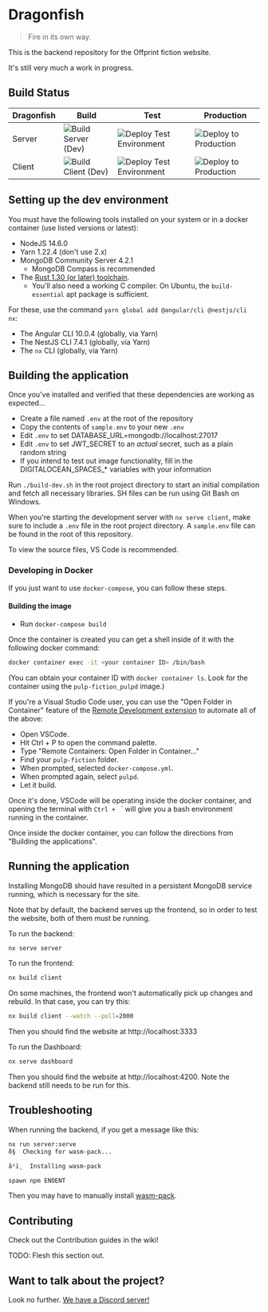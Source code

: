 # Dragonfish

> Fire in its own way.

This is the backend repository for the Offprint fiction website.

It's still very much a work in progress.

## Build Status
|Dragonfish|Build|Test|Production|
|------------|-----|----|----------|
|Server|![Build Server (Dev)](https://github.com/OffprintStudios/dragonfish/workflows/Build%20Server%20(Dev)/badge.svg)|![Deploy Test Environment](https://github.com/OffprintStudios/dragonfish/workflows/Deploy%20Test%20Environment/badge.svg)|![Deploy to Production](https://github.com/OffprintStudios/dragonfish/workflows/Deploy%20to%20Production/badge.svg)|
|Client|![Build Client (Dev)](https://github.com/OffprintStudios/dragonfish/workflows/Build%20Client%20(Dev)/badge.svg)|![Deploy Test Environment](https://github.com/OffprintStudios/dragonfish/workflows/Deploy%20Test%20Environment/badge.svg)|![Deploy to Production](https://github.com/OffprintStudios/dragonfish/workflows/Deploy%20to%20Production/badge.svg)|

## Setting up the dev environment

You must have the following tools installed on your system or in a docker container (use listed versions or latest):

* NodeJS 14.6.0
* Yarn 1.22.4 (don't use 2.x)
* MongoDB Community Server 4.2.1
    * MongoDB Compass is recommended
* The [Rust 1.30 (or later) toolchain](https://rustup.rs/).
    * You'll also need a working C compiler. On Ubuntu, the `build-essential` apt package is sufficient.

For these, use the command `yarn global add @angular/cli @nestjs/cli nx`:

* The Angular CLI 10.0.4 (globally, via Yarn)
* The NestJS CLI 7.4.1 (globally, via Yarn)
* The `nx` CLI (globally, via Yarn)

## Building the application

Once you've installed and verified that these dependencies are working as expected...

- Create a file named `.env` at the root of the repository
- Copy  the contents of `sample.env` to your new `.env`
- Edit `.env` to set DATABASE_URL=mongodb://localhost:27017
- Edit `.env` to set JWT_SECRET to an *actual* secret, such as a plain random string
- If you intend to test out image functionality, fill in the DIGITALOCEAN_SPACES_* variables with your information

Run `./build-dev.sh` in the root project directory to start an initial compilation and fetch all necessary libraries. SH files can be run using Git Bash on Windows.

When you're starting the development server with `nx serve client`, make sure to include a `.env` file in the root project directory. A `sample.env` file can be found in the root of this repository.

To view the source files, VS Code is recommended.

### Developing in Docker

If you just want to use `docker-compose`, you can follow these steps.


#### Building the image

- Run `docker-compose build`

Once the container is created you can get a shell inside of it with the following docker command:

```bash
docker container exec -it <your container ID> /bin/bash
```

(You can obtain your container ID with `docker container ls`. Look for the container using the `pulp-fiction_pulpd` image.)

If you're a Visual Studio Code user, you can use the "Open Folder in Container" feature of the [Remote Development extension](https://marketplace.visualstudio.com/items?itemName=ms-vscode-remote.vscode-remote-extensionpack) to automate all of the above:

- Open VSCode.
- Hit Ctrl + P to open the command palette.
- Type "Remote Containers: Open Folder in Container..."
- Find your `pulp-fiction` folder.
- When prompted, selected `docker-compose.yml`.
- When prompted again, select `pulpd`.
- Let it build.

Once it's done, VSCode will be operating inside the docker container, and opening the terminal with `Ctrl + ` ` will give you a bash environment running in the container.

Once inside the docker container, you can follow the directions from "Building the applications".

## Running the application

Installing MongoDB should have resulted in a persistent MongoDB service running, which is necessary for the site.

Note that by default, the backend serves up the frontend, so in order to test the website, both of them must be running.

To run the backend:
```bash
nx serve server
```

To run the frontend:
```bash
nx build client
```

On some machines, the frontend won't automatically pick up changes and rebuild. In that case, you can try this:
```bash
nx build client --watch --poll=2000
```

Then you should find the website at http://localhost:3333

To run the Dashboard:
```bash
nx serve dashboard
```

Then you should find the website at http://localhost:4200. Note the backend still needs to be run for this.

## Troubleshooting

When running the backend, if you get a message like this:
```bash
nx run server:serve
ð§  Checking for wasm-pack...

â¹ï¸  Installing wasm-pack

spawn npm ENOENT
```

Then you may have to manually install [wasm-pack](https://rustwasm.github.io/wasm-pack/installer/).

## Contributing

Check out the Contribution guides in the wiki!

TODO: Flesh this section out.

## Want to talk about the project?

Look no further. [We have a Discord server!](https://discord.gg/9cnSwfn)
